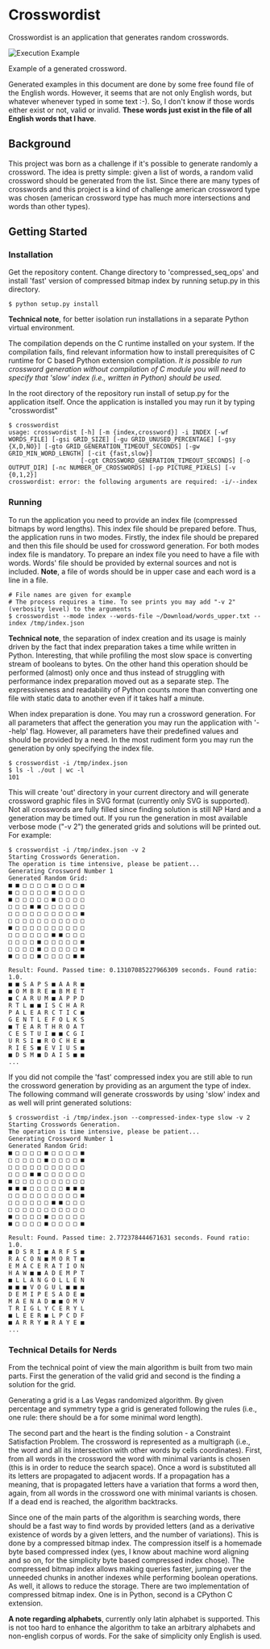 # Crosswordist

Crosswordist is an application that generates random crosswords.

![Execution Example](images/crossword_032.svg)

Example of a generated crossword.

Generated examples in this document are done by some free found file of the English words. However,
it seems that are not only English words, but whatever whenever typed in some text :-). So, I
don't know if those words either exist or not, valid or invalid. **These words just exist in the
file of all English words that I have**.

## Background

This project was born as a challenge if it's possible to generate randomly a crossword. The idea is
pretty simple: given a list of words, a random valid crossword should be generated from the list.
Since there are many types of crosswords and this project is a kind of challenge american crossword
type was chosen (american crossword type has much more intersections and words than other types).

## Getting Started

### Installation

Get the repository content. Change directory to 'compressed_seq_ops' and install 'fast' version of
compressed bitmap index by running setup.py in this directory.
```shell
$ python setup.py install
```
**Technical note**, for better isolation run installations in a separate Python virtual environment.

The compilation depends on the C runtime installed on your system. If the compilation fails, find
relevant information how to install prerequisites of C runtime for C based Python
extension compilation. *It is possible to run crossword generation without compilation of C module
you will need to specify that 'slow' index (i.e., written in Python) should be used.*

In the root directory of the repository run install of setup.py for the application itself. Once the
application is installed you may run it by typing "crosswordist"
```shell
$ crosswordist
usage: crosswordist [-h] [-m {index,crossword}] -i INDEX [-wf WORDS_FILE] [-gsi GRID_SIZE] [-gu GRID_UNUSED_PERCENTAGE] [-gsy {X,D,NO}] [-gto GRID_GENERATION_TIMEOUT_SECONDS] [-gw GRID_MIN_WORD_LENGTH] [-cit {fast,slow}]
                    [-cgt CROSSWORD_GENERATION_TIMEOUT_SECONDS] [-o OUTPUT_DIR] [-nc NUMBER_OF_CROSSWORDS] [-pp PICTURE_PIXELS] [-v {0,1,2}]
crosswordist: error: the following arguments are required: -i/--index
```

### Running

To run the application you need to provide an index file (compressed bitmaps by word lengths). This
index file should be prepared before. Thus, the application runs in two modes. Firstly, the index
file should be prepared and then this file should be used for crossword generation. For both modes
index file is mandatory. To prepare an index file you need to have a file with words. Words' file
should be provided by external sources and not is included. **Note**, a file of words should be in
upper case and each word is a line in a file.
```shell
# File names are given for example
# The process requires a time. To see prints you may add "-v 2" (verbosity level) to the arguments
$ crosswordist --mode index --words-file ~/Download/words_upper.txt --index /tmp/index.json
```
**Technical note**, the separation of index creation and its usage is mainly driven by the fact that
index preparation takes a time while written in Python. Interesting, that while profiling the most
slow space is converting stream of booleans to bytes. On the other hand this operation should be
performed (almost) only once and thus instead of struggling with performance index preparation moved
out as a separate step. The expressiveness and readability of Python counts more than converting
one file with static data to another even if it takes half a minute.

When index preparation is done. You may run a crossword generation. For all parameters that affect
the generation you may run the application with '--help' flag. However, all parameters have their
predefined values and should be provided by a need. In the most rudiment form you may run the
generation by only specifying the index file.
```shell
$ crosswordist -i /tmp/index.json
$ ls -l ./out | wc -l
101
```
This will create 'out' directory in your current directory and will generate crossword graphic
files in SVG format (currently only SVG is supported). Not all crosswords are fully filled since
finding solution is still NP Hard and a generation may be timed out. If you run the generation in
most available verbose mode ("-v 2") the generated grids and solutions will be printed out. For 
example:

```shell
$ crosswordist -i /tmp/index.json -v 2
Starting Crosswords Generation. 
The operation is time intensive, please be patient...
Generating Crossword Number 1
Generated Random Grid:
■ ■ □ □ □ □ ■ □ □ □ ■
■ □ □ □ □ □ ■ □ □ □ □
■ □ □ □ □ □ ■ □ □ □ □
□ □ □ ■ ■ □ □ □ □ □ □
□ □ □ □ □ □ □ □ □ □ ■
□ □ □ □ □ □ □ □ □ □ □
■ □ □ □ □ □ □ □ □ □ □
□ □ □ □ □ □ ■ ■ □ □ □
□ □ □ □ ■ □ □ □ □ □ ■
□ □ □ □ ■ □ □ □ □ □ ■
■ □ □ □ ■ □ □ □ □ ■ ■

Result: Found. Passed time: 0.13107085227966309 seconds. Found ratio: 1.0.
■ ■ S A P S ■ A A R ■
■ O M B R E ■ B M E T
■ C A R U M ■ A P P D
R T L ■ ■ I S C H A R
P A L E A R C T I C ■
G E N T L E F O L K S
■ T E A R T H R O A T
C E S T U I ■ ■ C G I
U R S I ■ R O C H E ■
R I E S ■ E V I U S ■
■ D S M ■ D A I S ■ ■
...
```

If you did not compile the 'fast' compressed index you are still able to run the crossword
generation by providing as an argument the type of index. The following command will generate
crosswords by using 'slow' index and as well will print generated solutions:
```shell
$ crosswordist -i /tmp/index.json --compressed-index-type slow -v 2
Starting Crosswords Generation. 
The operation is time intensive, please be patient...
Generating Crossword Number 1
Generated Random Grid:
■ □ □ □ □ ■ □ □ □ □ ■
□ □ □ □ □ ■ □ □ □ □ ■
□ □ □ □ □ □ □ □ □ □ □
□ □ □ ■ ■ □ □ □ □ □ □
■ □ □ □ □ □ □ □ □ □ □
■ ■ ■ □ □ □ □ □ ■ ■ ■
□ □ □ □ □ □ □ □ □ □ ■
□ □ □ □ □ □ ■ ■ □ □ □
□ □ □ □ □ □ □ □ □ □ □
■ □ □ □ □ ■ □ □ □ □ □
■ □ □ □ □ ■ □ □ □ □ ■

Result: Found. Passed time: 2.772378444671631 seconds. Found ratio: 1.0.
■ D S R I ■ A R F S ■
R A C O N ■ M O R T ■
E M A C E R A T I O N
H A W ■ ■ A D E M P T
■ L L A N G O L L E N
■ ■ ■ V O G U L ■ ■ ■
D E M I P E S A D E ■
M A E N A D ■ ■ O M V
T R I G L Y C E R Y L
■ L E E R ■ L P C D F
■ A R R Y ■ R A Y E ■
...
```

### Technical Details for Nerds

From the technical point of view the main algorithm is built from two main parts. First the
generation of the valid grid and second is the finding a solution for the grid. 

Generating a grid is a Las Vegas randomized algorithm. By given percentage and symmetry type 
a grid is generated following the rules (i.e., one rule: there should be a for some minimal word
length).

The second part and the heart is the finding solution - a Constraint Satisfaction Problem.
The crossword is represented as a multigraph (i.e., the word and all its intersection with other
words by cells coordinates). First, from all words in the crossword the word with minimal variants
is chosen (this is in order to reduce the search space). Once a word is substituted all its letters 
are propagated to adjacent words. If a propagation has a meaning, that is propagated letters have a
variation that forms a word then, again, from all words in the crossword one with minimal variants
is chosen. If a dead end is reached, the algorithm backtracks.

Since one of the main parts of the algorithm is searching words, there should be a fast way to find
words by provided letters (and as a derivative existence of words by a given letters, and the number
of variations). This is done by a compressed bitmap index. The compression itself is a homemade byte
based compressed index (yes, I know about machine word aligning and so on, for the simplicity byte
based compressed index chose). The compressed bitmap index allows making queries faster, jumping
over the unneeded chunks in another indexes while performing boolean operations. As well, it allows
to reduce the storage. There are two implementation of compressed bitmap index. One is in Python,
second is a CPython C extension.

**A note regarding alphabets**, currently only latin alphabet is supported. This is not too hard
to enhance the algorithm to take an arbitrary alphabets and non-english corpus of words. For the
sake of simplicity only English is used.

